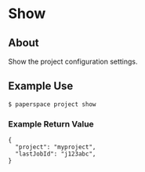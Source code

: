 # Show

## About

Show the project configuration settings.

## Example Use

```text
$ paperspace project show
```

### Example Return Value

```text
{
  "project": "myproject",
  "lastJobId": "j123abc",
}
```


